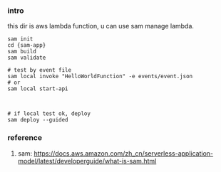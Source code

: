 ### intro
this dir is aws lambda function, u can use sam manage lambda.

```shell
sam init
cd {sam-app}
sam build
sam validate

# test by event file
sam local invoke "HelloWorldFunction" -e events/event.json
# or
sam local start-api



# if local test ok, deploy 
sam deploy --guided
```

### reference
1. sam:  https://docs.aws.amazon.com/zh_cn/serverless-application-model/latest/developerguide/what-is-sam.html